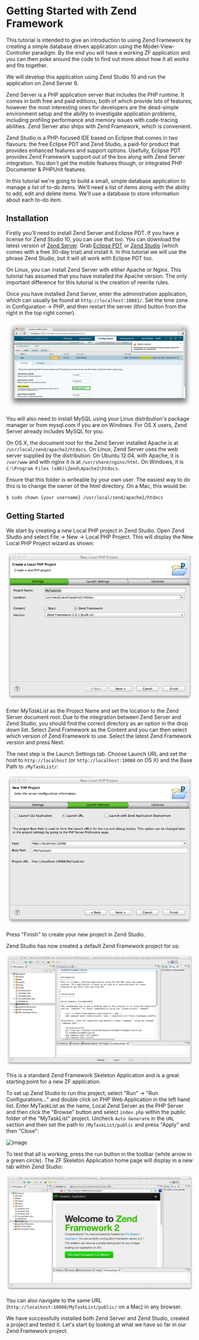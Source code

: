 # Getting Started with Zend Framework

This tutorial is intended to give an introduction to using Zend Framework by
creating a simple database driven application using the Model-View-Controller
paradigm. By the end you will have a working ZF application and you can then
poke around the code to find out more about how it all works and fits together.

We will develop this application using Zend Studio 10 and run the application on
Zend Server 6.

Zend Server is a PHP application server that includes the PHP runtime. It comes
in both free and paid editions, both of which provide lots of features; however
the most interesting ones for developers are the dead-simple environment setup
and the ability to investigate application problems, including profiling
performance and memory issues with code-tracing abilities. Zend Server also
ships with Zend Framework, which is convenient.

Zend Studio is a PHP-focused IDE based on Eclipse that comes in two flavours:
the free Eclipse PDT and Zend Studio, a paid-for product that provides enhanced
features and support options. Usefully, Eclipse PDT provides Zend Framework
support out of the box along with Zend Server integration. You don't get the
mobile features though, or integrated PHP Documenter & PHPUnit features.

In this tutorial we're going to build a small, simple database application to
manage a list of to-do items. We'll need a list of items along with the ability
to add, edit and delete items. We'll use a database to store information about
each to-do item.

## Installation

Firstly you'll need to install Zend Server and Eclipse PDT. If you have a
license for Zend Studio 10, you can use that too. You can download the latest
version of [Zend Server](http://www.zend.com/en/products/server/downloads?src=zft).
Grab [Eclipse PDT](http://www.zend.com/en/company/community/pdt/downloads?src=zft) or
[Zend Studio](http://www.zend.com/en/products/studio/downloads?src=zft) (which
comes with a free 30-day trial) and install it. In this tutorial we will use the
phrase Zend Studio, but it will all work with Eclipse PDT too.

On Linux, you can install Zend Server with either Apache or Nginx. This tutorial
has assumed that you have installed the Apache version. The only important
difference for this tutorial is the creation of rewrite rules.

Once you have installed Zend Server, enter the administration application, which
can usually be found at `http://localhost:10081/`. Set the time zone in
Configuration -&gt; PHP, and then restart the server (third button from the right
in the top right corner).

![image](../images/getting-started-with-zend-studio.server2.png)

You will also need to install MySQL using your Linux distribution's package
manager or from mysql.com if you are on Windows. For OS X users, Zend Server
already includes MySQL for you.

On OS X, the document root for the Zend Server installed Apache is at
`/usr/local/zend/apache2/htdocs`. On Linux, Zend Server uses the web server
supplied by the distribution. On Ubuntu 12.04, with Apache, it is `/var/www` and
with nginx it is at `/usr/share/nginx/html`. On Windows, it is
`C:\Program Files (x86)\Zend\Apache2\htdocs`.

Ensure that this folder is writeable by your own user. The easiest way to do
this is to change the owner of the html directory. On a Mac, this would be:

```bash
$ sudo chown {your username} /usr/local/zend/apache2/htdocs
```

## Getting Started

We start by creating a new Local PHP project in Zend Studio. Open Zend Studio
and select File -\> New -\> Local PHP Project. This will display the New Local
PHP Project wizard as shown:

![image](../images/getting-started-with-zend-studio.studio1.png)

Enter *MyTaskList* as the Project Name and set the location to the Zend Server
document root. Due to the integration between Zend Server and Zend Studio, you
should find the correct directory as an option in the drop down list. Select
Zend Framework as the Content and you can then select which version of Zend
Framework to use. Select the latest Zend Framework version and press Next.

The next step is the Launch Settings tab. Choose Launch URL and set the host to
`http://localhost` (or `http://localhost:10088` on OS X) and the Base Path to
`/MyTaskList/`:

![image](../images/getting-started-with-zend-studio.studio2.png)

Press "Finish" to create your new project in Zend Studio.

Zend Studio has now created a default Zend Framework project for us:

![image](../images/getting-started-with-zend-studio.studio3.png)

This is a standard Zend Framework Skeleton Application and is a great starting
point for a new ZF application.

To set up Zend Studio to run this project, select "Run" -&gt; "Run
Configurations..." and double click on PHP Web Application in the left hand
list. Enter MyTaskList as the name, Local Zend Server as the PHP Server and then
click the "Browse" button and select `index.php` within the public folder of the
"MyTaskList" project. Uncheck `Auto Generate` in the `URL` section and then set the
path to `/MyTaskList/public` and press "Apply" and then "Close":

![image](../images/getting-started-with-zend-studio.studio4.png%0A%20:width:%20525px)

To test that all is working, press the run button in the toolbar (white arrow in
a green circle). The ZF Skeleton Application home page will display in a new
tab within Zend Studio:

![image](../images/getting-started-with-zend-studio.studio5.png)

You can also navigate to the same URL
(`http://localhost:10088/MyTaskList/public/` on a Mac) in any browser.

We have successfully installed both Zend Server and Zend Studio, created a
project and tested it. Let's start by looking at what we have so far in our Zend
Framework project.
